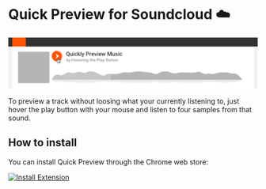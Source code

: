 # Quick Preview for Soundcloud ☁️

![Screen Shot](assets/Promo-github.png?raw=true)


To preview a track without loosing what your currently listening to, just hover the play button with your mouse and listen to four samples from that sound.

## How to install

You can install Quick Preview through the Chrome web store: 

[![Install Extension](https://developer.chrome.com/webstore/images/ChromeWebStore_Badge_v2_340x96.png)](https://chrome.google.com/webstore/detail/quick-preview-for-soundcl/lghceigagnfccdnkpdfbbhjjegijbjmp)

